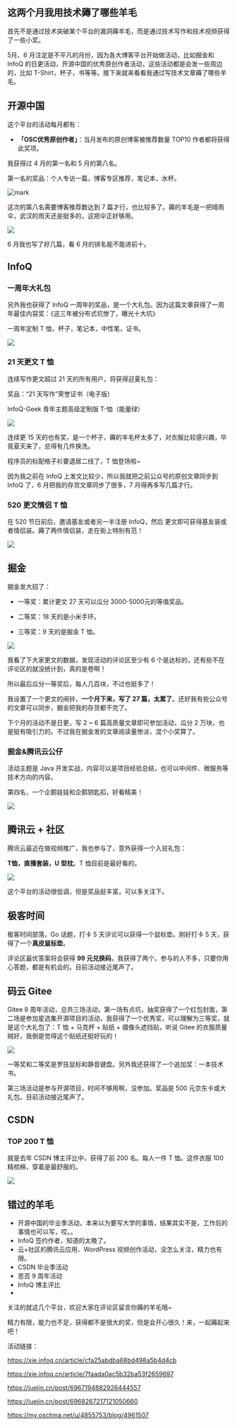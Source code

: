## 这两个月我用技术薅了哪些羊毛

首先不是通过技术突破某个平台的漏洞薅羊毛，而是通过技术写作和技术视频获得了一些小奖。

5月、6 月注定是不平凡的月份，因为各大博客平台开始做活动，比如掘金和 InfoQ 的日更活动，开源中国的优秀原创作者活动，这些活动都是会发一些周边的，比如 T-Shirt，杯子，书等等。接下来就来看看我通过写技术文章薅了哪些羊毛。

## 开源中国

这个平台的活动每月都有：

- **「OSC优秀原创作者」**：当月发布的原创博客被推荐数量 TOP10 作者都将获得此奖项。

我获得过 4 月的第一名和 5 月的第八名。

第一名的奖品：个人专访一篇，博客专区推荐，笔记本，水杯。

![mark](http://cdn.jayh.club/blog/20210701/XKzMjmEKmXyJ.jpg?imageslim)

这次的第八名需要博客推荐数达到 7 篇才行，也比较多了。薅的羊毛是一把晴雨伞，武汉的雨天还是挺多的，这把伞正好够用。

![](http://cdn.jayh.club/blog/20210630/LyFSJyxFGHp0.png?imageslim)

6 月我也写了好几篇，看 6 月的排名能不能进前十。

## InfoQ

### 一周年大礼包

另外我也获得了 InfoQ 一周年的奖品，是一个大礼包。因为这篇文章获得了一周年最佳内容奖：《这三年被分布式坑惨了，曝光十大坑》

一周年定制 T 恤，杯子，笔记本，中性笔，证书。

![](http://cdn.jayh.club/blog/20210701/hr4KQHtWKhSh.png?imageslim)

###  21 天更文 T 恤

连续写作更文超过 21 天的所有用户，将获得迎夏礼包：

奖品：“21 天写作”荣誉证书（电子版）

InfoQ-Geek 青年主题高级定制版 T-恤（能量绿）

![](http://cdn.jayh.club/blog/20210630/FceYvcFD4jon.png?imageslim)

连续更 15 天的也有奖，是一个杯子，薅的羊毛杯太多了，对衣服比较感兴趣，毕竟夏天来了，总得有几件换洗。

程序员的标配格子衫要退居二线了，T 恤登场啦~

因为我之前在 InfoQ 上发文比较少，所以我就把之前公众号的原创文章同步到 InfoQ 了，6 月把我的存货文章同步了很多，7 月得再多写几篇才行。

### 520 更文情侣 T 恤

在 520 节日前后，邀请基友或者另一半注册 InfoQ，然后 更文即可获得基友装或者情侣装。薅了两件情侣装，走在街上特别有范！

![](http://cdn.jayh.club/blog/20210701/NU0tIvFszVaX.jpg?imageslim)

## 掘金

掘金发大招了：

- 一等奖：累计更文 27 天可以瓜分 3000-5000元的等值奖品。

- 二等奖：18 天的是小米手环。

- 三等奖：9 天的是掘金 T 恤。

![](http://cdn.jayh.club/blog/20210630/oHw8cJlmoSpH.png?imageslim)

我看了下大家更文的数据，发现活动的评论区至少有 6 个是达标的，还有些不在评论区的就没统计到，真的是卷啊！

所以最后瓜分一等奖后，每人几百块，不过也挺多了！

我设置了一个更文的闹铃，**一个月下来，写了 27 篇，太累了**。还好我有些公众号的文章可以同步，掘金把我的存货都干完了。

下个月的活动不是日更，写 2 ~ 6 篇高质量文章即可参加活动，瓜分 2 万块，也是挺有吸引力的。不过我在掘金发的文章阅读量惨淡，混个小奖算了。

### 掘金&腾讯云公仔

活动主题是 Java 开发实战，内容可以是项目经验总结，也可以中间件、微服务等技术方向的内容。

第四名，一个企鹅娃娃和企鹅钥匙扣，好看精美！

![](http://cdn.jayh.club/blog/20210701/QwWXHIu3nJnn.jpg?imageslim)

## 腾讯云 + 社区

腾讯云最近在做视频推广，我也参与了，意外获得一个入驻礼包：

**T恤，直播套装，U 型枕**。T 恤目前是最好看的。

![](http://cdn.jayh.club/blog/20210701/aXyBzjDjotqA.png?imageslim)

这个平台的活动很低调，但是奖品挺丰富，可以多关注下。

## 极客时间

极客时间部落，Go 话题，打卡 5 天评论可以获得一个鼠标垫。刚好打卡 5 天，获得了一个**真皮鼠标垫**。

评论区最优答案将会获得 **99 元兑换码**，我获得了两个。参与的人不多，只要你用心答题，都是有机会的。目前活动接近尾声了。

## 码云 Gitee

Gitee 8 周年活动，总共三场活动，第一场有点坑，抽奖获得了一个红包封面，第二场是参加星选集开源项目的活动，我获得了一个优秀奖，可以理解为三等奖，就是这个大礼包了：T 恤 + 马克杯 + 贴纸 + 摄像头遮挡贴，听说 Gitee 的衣服质量贼好，我倒是觉得这个贴纸还挺好玩的！

![](http://cdn.jayh.club/blog/20210630/MOvQMnCl4qrB.png?imageslim)

一等奖和二等奖是罗技鼠标和静音键盘。另外我还获得了一个追加奖：一本技术书。

第三场活动是参与开源项目，时间不够用啊，没参加。奖品是 500 元京东卡或大礼包。目前活动接近尾声了。

## CSDN

### TOP 200 T 恤

就是去年 CSDN 博主评比中，获得了前 200 名。每人一件 T 恤。这件衣服 100 精梳棉，穿着是最舒服的。

![](http://cdn.jayh.club/blog/20210701/n5ptgAe9NSIv.png?imageslim)

## 错过的羊毛

- 开源中国的毕业季活动，本来以为要写大学的事情，结果其实不是，工作后的事情也可以写，哎。。
- InfoQ 签约作者，知道的太晚了。
- 云+社区的腾讯云应用、WordPress 视频创作活动，没怎么关注，精力也有限。
- CSDN 毕业季活动
- 思否 9 周年活动
- InfoQ 博主评比
- 

关注的就这几个平台，欢迎大家在评论区留言你薅的羊毛哦~

精力有限，能力也不足，获得都不是很大的奖，但是会开心很久！来，一起薅起来吧！



活动链接：

https://xie.infoq.cn/article/cfa25abdba68bd498a5b4d4cb

https://xie.infoq.cn/article/7faada0ac5b32ba53f2659697

https://juejin.cn/post/6967194882926444557

https://juejin.cn/post/6968267217121050660

https://my.oschina.net/u/4855753/blog/4961507